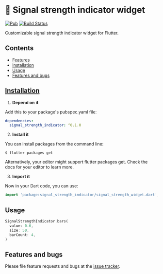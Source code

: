 # :signal_strength: Signal strength indicator widget

[![Pub](https://img.shields.io/pub/v/signal_strength_indicator.svg?style=flat-square)](https://pub.dartlang.org/packages/signal_strength_indicator)
[![Build Status](https://travis-ci.com/janstol/signal_strength_indicator.svg?branch=master)](https://travis-ci.com/janstol/signal_strength_indicator)

Customizable signal strength indicator widget for Flutter.

## Contents
* [Features](#features)
* [Installation](#installation)
* [Usage](#usage)
* [Features and bugs](#features-and-bugs)

## [Installation](https://pub.dev/packages/signal_strength_indicator#-installing-tab-)
1. **Depend on it**

Add this to your package's pubspec.yaml file:
```yaml
dependencies:
  signal_strength_indicator: ^0.1.0
```
2. **Install it**

You can install packages from the command line:
```
$ flutter packages get
```
Alternatively, your editor might support flutter packages get. Check the docs for your editor to learn more.

3. **Import it**

Now in your Dart code, you can use:
```dart
import 'package:signal_strength_indicator/signal_strength_widget.dart';
```

## Usage

```dart
SignalStrengthIndicator.bars(
  value: 0.6,
  size: 50,
  barCount: 4,
)
``` 

## Features and bugs

Please file feature requests and bugs at the [issue tracker][tracker].

[tracker]: https://github.com/janstol/signal_strength_indicator/issues